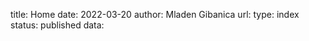 title: Home
date: 2022-03-20
author: Mladen Gibanica
url:
type: index
status: published
data:

<div
    id="bg"
    style="position: fixed; top: 0; left: 0; width: 100%; height: 100%; z-index: 10; background-image: url('/home/data/bg.png'); background-size: cover; background-repeat: no-repeat;"
>
    <div id="blur"></div>
    <div
        style="position: absolute; top: 0; left: 0; right: 0; bottom: 0; align-items: center; justify-content: center; display: flex; filter: invert(100%); transform: scale(2);"
    >
        <div id="icon" class="logo">
            <div class="box1"></div>
            <div class="box2"></div>
            <div class="box3"></div>
            <div class="box4"></div>
            <div class="box5"></div>
        </div>
    </div>
</div>
